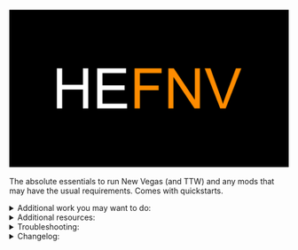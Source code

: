 ![HyperEssentials Branding](https://raw.githubusercontent.com/Biblioklept/hyperessentials/main/img/hefnv.png)

The absolute essentials to run New Vegas (and TTW) and any mods that may have the usual requirements. Comes with quickstarts.

<details>
<summary>Additional work you may want to do:</summary>
<br>

- **Run the installers.** Ultimate Edition ESM Fixes and the TTW installers both require administrator permissions, so you'll need to open the mod folder and go to build to run either installer, as it isnt recommended to run MO2 in administrator unless absolutely necessary.

</details>

<details>
<summary>Additional resources:</summary>
<br>

- [Viva New Vegas](https://vivanewvegas.moddinglinked.com) - you can skip the through everything before the bug fixes section, as it's all covered in this list.
- [Wasteland Survival Guide](https://wastelandsurvivalguide.com) - essentially the same as above, except for TTW.
- [Wall_SoGB's Performance and Stability Guide](https://performance.moddinglinked.com) - Stewie Tweaks and NVTF changes are included, however the rest couldn't be provided, as they're system tweaks and highly dependent on your system.
- [Salamand3r's Texture Guide](https://salamand3r.fail/texture-guide) - a very good resource for overhauling New Vegas and TTW visually.

</details>

<details>
<summary>Troubleshooting:</summary>
<br>

Problem: Installers won't run when I run them from MO2.
- Run them by going to the build folder using Windows Explorer. They require administrator permissions.

</details>

<details>
<summary>Changelog:</summary>
<br>

__Update 1.0.2:__

ADDED:
- NVTF - New Vegas Tick Fix - INI

UPDATED:
- JIP LN NVSE Plugin
- NVTF - New Vegas Tick Fix

__Update 1.0.1:__

ADDED:
- Vanilla Iron Sights Realligned - Redux

UPDATED:
- AnhNVSE

REMOVED:
- Vanilla Iron Sights Realligned

__Update 1.0.0:__
- Inital release.

</details>
